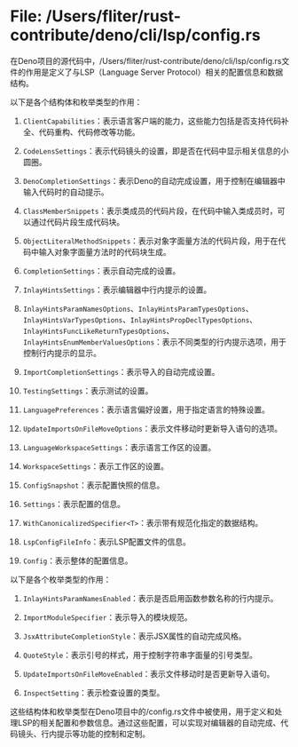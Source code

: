 # File: /Users/fliter/rust-contribute/deno/cli/lsp/config.rs

在Deno项目的源代码中，/Users/fliter/rust-contribute/deno/cli/lsp/config.rs文件的作用是定义了与LSP（Language Server Protocol）相关的配置信息和数据结构。

以下是各个结构体和枚举类型的作用：

1. `ClientCapabilities`：表示语言客户端的能力，这些能力包括是否支持代码补全、代码重构、代码修改等功能。

2. `CodeLensSettings`：表示代码镜头的设置，即是否在代码中显示相关信息的小圆圈。

3. `DenoCompletionSettings`：表示Deno的自动完成设置，用于控制在编辑器中输入代码时的自动提示。

4. `ClassMemberSnippets`：表示类成员的代码片段，在代码中输入类成员时，可以通过代码片段生成代码块。

5. `ObjectLiteralMethodSnippets`：表示对象字面量方法的代码片段，用于在代码中输入对象字面量方法时的代码块生成。

6. `CompletionSettings`：表示自动完成的设置。

7. `InlayHintsSettings`：表示编辑器中行内提示的设置。

8. `InlayHintsParamNamesOptions`、`InlayHintsParamTypesOptions`、`InlayHintsVarTypesOptions`、`InlayHintsPropDeclTypesOptions`、`InlayHintsFuncLikeReturnTypesOptions`、`InlayHintsEnumMemberValuesOptions`：表示不同类型的行内提示选项，用于控制行内提示的显示。

9. `ImportCompletionSettings`：表示导入的自动完成设置。

10. `TestingSettings`：表示测试的设置。

11. `LanguagePreferences`：表示语言偏好设置，用于指定语言的特殊设置。

12. `UpdateImportsOnFileMoveOptions`：表示文件移动时更新导入语句的选项。

13. `LanguageWorkspaceSettings`：表示语言工作区的设置。

14. `WorkspaceSettings`：表示工作区的设置。

15. `ConfigSnapshot`：表示配置快照的信息。

16. `Settings`：表示配置的信息。

17. `WithCanonicalizedSpecifier<T>`：表示带有规范化指定的数据结构。

18. `LspConfigFileInfo`：表示LSP配置文件的信息。

19. `Config`：表示整体的配置信息。

以下是各个枚举类型的作用：

1. `InlayHintsParamNamesEnabled`：表示是否启用函数参数名称的行内提示。

2. `ImportModuleSpecifier`：表示导入的模块规范。

3. `JsxAttributeCompletionStyle`：表示JSX属性的自动完成风格。

4. `QuoteStyle`：表示引号的样式，用于控制字符串字面量的引号类型。

5. `UpdateImportsOnFileMoveEnabled`：表示文件移动时是否更新导入语句。

6. `InspectSetting`：表示检查设置的类型。

这些结构体和枚举类型在Deno项目中的/config.rs文件中被使用，用于定义和处理LSP的相关配置和参数信息。通过这些配置，可以实现对编辑器的自动完成、代码镜头、行内提示等功能的控制和定制。

